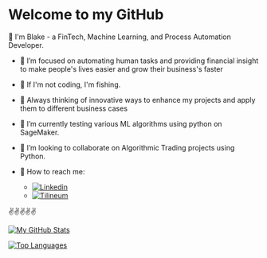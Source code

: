 # Welcome to my GitHub
👋 I'm Blake - a FinTech, Machine Learning, and Process Automation Developer.

- 👀 I’m focused on automating human tasks and providing financial insight to make people's lives easier and grow their business's faster
- 🎣 If I'm not coding, I'm fishing.
- 💭 Always thinking of innovative ways to enhance my projects and apply them to different business cases
- 🏫 I’m currently testing various ML algorithms using python on SageMaker.
- 🤝 I’m looking to collaborate on Algorithmic Trading projects using Python.

- 💬 How to reach me:
  * [![Linkedin](www.linkedin.com/in/blake-greg)]((www.linkedin.com/in/blake-greg))
  * [![Tilineum](https://www.tilineum.com)](https://www.tilineum.com)
  
✌️✌️✌️✌️✌️

[![My GitHub Stats](https://github-readme-stats.vercel.app/api?username=bgregory0913&show_icons=true&theme=merko)](https://github.com/bgreg0913/github-readme-stats)

[![Top Languages](https://github-readme-stats.vercel.app/api/top-langs/?username=bgregory0913&show_icons=true&theme=merko)](https://github.com/bgregory0913/github-readme-stats)
